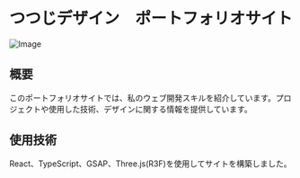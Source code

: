 # つつじデザイン　ポートフォリオサイト
![Image](https://github.com/user-attachments/assets/b0b6d982-370f-455c-bfb8-eefd2d9d9cf5)
## 概要
このポートフォリオサイトでは、私のウェブ開発スキルを紹介しています。プロジェクトや使用した技術、デザインに関する情報を提供しています。

## 使用技術
React、TypeScript、GSAP、Three.js(R3F)を使用してサイトを構築しました。

